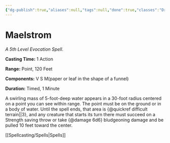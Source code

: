 ```yaml
---
{"dg-publish":true,"aliases":null,"tags":null,"done":true,"classes":"Druid,","spellLevel":5,"school":"Evocation","source":"XGE","permalink":"/spells/maelstrom/","dgHomeLink":false,"dgPassFrontmatter":true}
---
```


# Maelstrom
*A 5th Level Evocation Spell.*

**Casting Time:** 1 Action

**Range:** Point, 120 Feet

**Components:** V S M(paper or leaf in the shape of a funnel)

**Duration:** Timed, 1 Minute

A swirling mass of 5-foot-deep water appears in a 30-foot radius centered on a point you can see within range. The point must be on the ground or in a body of water. Until the spell ends, that area is {@quickref difficult terrain||3}, and any creature that starts its turn there must succeed on a Strength saving throw or take {@damage 6d6} bludgeoning damage and be pulled 10 feet toward the center.

[[Spellcasting/Spells|Spells]]